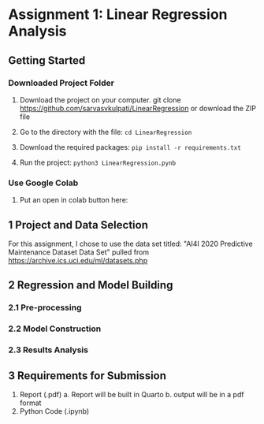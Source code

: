 # Assignment 1: Linear Regression Analysis
## Getting Started
### Downloaded Project Folder
1. Download the project on your computer. git clone https://github.com/sarvasvkulpati/LinearRegression or download the ZIP file

2. Go to the directory with the file: ``` cd LinearRegression ```

3. Download the required packages: ``` pip install -r requirements.txt ```
 
4. Run the project: ``` python3 LinearRegression.pynb ```

### Use Google Colab
1. Put an open in colab button here:

## 1 Project and Data Selection
For this assignment, I chose to use the data set titled: "AI4I 2020 Predictive Maintenance Dataset Data Set" pulled from [https://archive.ics.uci.edu/ml/datasets.php ](https://archive.ics.uci.edu/ml/datasets/AI4I+2020+Predictive+Maintenance+Dataset#)

## 2 Regression and Model Building
### 2.1 Pre-processing
### 2.2 Model Construction 
### 2.3 Results Analysis
## 3 Requirements for Submission
1. Report (.pdf)
  a. Report will be built in Quarto
  b. output will be in a pdf format
3. Python Code (.ipynb)
